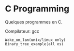 # C Programming

Quelques programmes en C.

Compilateur: gcc

    Wake_on_lan(unix/linux only)
    Binary_tree_example(all os)
